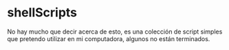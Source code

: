 # shellScripts

No hay mucho que decir acerca de esto, es una colección de script simples que pretendo utilizar en mi computadora, algunos no están terminados.